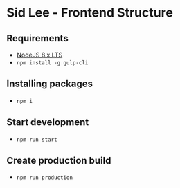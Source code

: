 # Sid Lee - Frontend Structure

## Requirements
- [NodeJS 8.x LTS](https://nodejs.org/en/)
- `npm install -g gulp-cli`

## Installing packages
- `npm i`

## Start development
- `npm run start`
    
## Create production build
- `npm run production`
